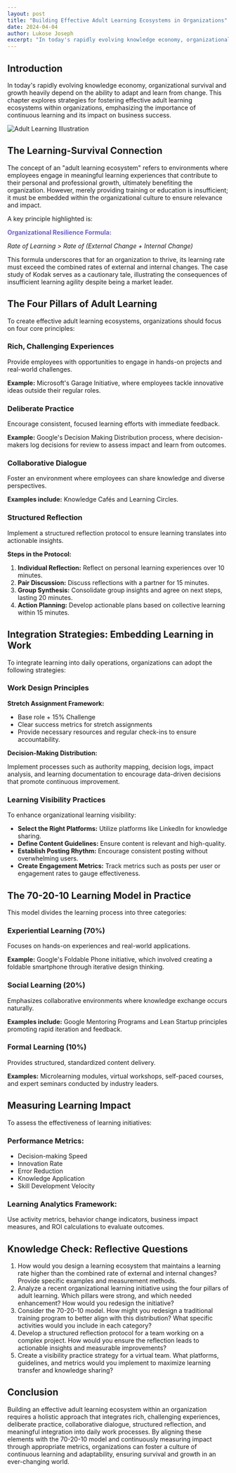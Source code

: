 ```yaml
---
layout: post
title: "Building Effective Adult Learning Ecosystems in Organizations"
date: 2024-04-04
author: Lukose Joseph
excerpt: "In today's rapidly evolving knowledge economy, organizational survival and growth heavily depend on the ability to adapt and learn from change. This chapter explores strategies for fostering effective..."
---
```


## Introduction

In today's rapidly evolving knowledge economy, organizational survival and growth heavily depend on the ability to adapt and learn from change. This chapter explores strategies for fostering effective adult learning ecosystems within organizations, emphasizing the importance of continuous learning and its impact on business success.

![Adult Learning Illustration](/lukofolio/images/illustrations/playlist.svg)

## The Learning-Survival Connection

The concept of an "adult learning ecosystem" refers to environments where employees engage in meaningful learning experiences that contribute to their personal and professional growth, ultimately benefiting the organization. However, merely providing training or education is insufficient; it must be embedded within the organizational culture to ensure relevance and impact.

A key principle highlighted is:

<strong style="color: #6C5CE7;">Organizational Resilience Formula:</strong>

*Rate of Learning > Rate of (External Change + Internal Change)*

This formula underscores that for an organization to thrive, its learning rate must exceed the combined rates of external and internal changes. The case study of Kodak serves as a cautionary tale, illustrating the consequences of insufficient learning agility despite being a market leader.

## The Four Pillars of Adult Learning

To create effective adult learning ecosystems, organizations should focus on four core principles:

### Rich, Challenging Experiences

Provide employees with opportunities to engage in hands-on projects and real-world challenges.

**Example:** Microsoft's Garage Initiative, where employees tackle innovative ideas outside their regular roles.

### Deliberate Practice

Encourage consistent, focused learning efforts with immediate feedback.

**Example:** Google's Decision Making Distribution process, where decision-makers log decisions for review to assess impact and learn from outcomes.

### Collaborative Dialogue

Foster an environment where employees can share knowledge and diverse perspectives.

**Examples include:** Knowledge Cafés and Learning Circles.

### Structured Reflection

Implement a structured reflection protocol to ensure learning translates into actionable insights.

**Steps in the Protocol:**

1. **Individual Reflection:** Reflect on personal learning experiences over 10 minutes.
2. **Pair Discussion:** Discuss reflections with a partner for 15 minutes.
3. **Group Synthesis:** Consolidate group insights and agree on next steps, lasting 20 minutes.
4. **Action Planning:** Develop actionable plans based on collective learning within 15 minutes.

## Integration Strategies: Embedding Learning in Work

To integrate learning into daily operations, organizations can adopt the following strategies:

### Work Design Principles

**Stretch Assignment Framework:**

- Base role + 15% Challenge
- Clear success metrics for stretch assignments
- Provide necessary resources and regular check-ins to ensure accountability.

**Decision-Making Distribution:**

Implement processes such as authority mapping, decision logs, impact analysis, and learning documentation to encourage data-driven decisions that promote continuous improvement.

### Learning Visibility Practices

To enhance organizational learning visibility:

- **Select the Right Platforms:** Utilize platforms like LinkedIn for knowledge sharing.
- **Define Content Guidelines:** Ensure content is relevant and high-quality.
- **Establish Posting Rhythm:** Encourage consistent posting without overwhelming users.
- **Create Engagement Metrics:** Track metrics such as posts per user or engagement rates to gauge effectiveness.

## The 70-20-10 Learning Model in Practice

This model divides the learning process into three categories:

### Experiential Learning (70%)

Focuses on hands-on experiences and real-world applications.

**Example:** Google's Foldable Phone initiative, which involved creating a foldable smartphone through iterative design thinking.

### Social Learning (20%)

Emphasizes collaborative environments where knowledge exchange occurs naturally.

**Examples include:** Google Mentoring Programs and Lean Startup principles promoting rapid iteration and feedback.

### Formal Learning (10%)

Provides structured, standardized content delivery.

**Examples:** Microlearning modules, virtual workshops, self-paced courses, and expert seminars conducted by industry leaders.

## Measuring Learning Impact

To assess the effectiveness of learning initiatives:

### Performance Metrics:

- Decision-making Speed
- Innovation Rate
- Error Reduction
- Knowledge Application
- Skill Development Velocity

### Learning Analytics Framework:

Use activity metrics, behavior change indicators, business impact measures, and ROI calculations to evaluate outcomes.

## Knowledge Check: Reflective Questions

1. How would you design a learning ecosystem that maintains a learning rate higher than the combined rate of external and internal changes? Provide specific examples and measurement methods.
2. Analyze a recent organizational learning initiative using the four pillars of adult learning. Which pillars were strong, and which needed enhancement? How would you redesign the initiative?
3. Consider the 70-20-10 model. How might you redesign a traditional training program to better align with this distribution? What specific activities would you include in each category?
4. Develop a structured reflection protocol for a team working on a complex project. How would you ensure the reflection leads to actionable insights and measurable improvements?
5. Create a visibility practice strategy for a virtual team. What platforms, guidelines, and metrics would you implement to maximize learning transfer and knowledge sharing?

## Conclusion

Building an effective adult learning ecosystem within an organization requires a holistic approach that integrates rich, challenging experiences, deliberate practice, collaborative dialogue, structured reflection, and meaningful integration into daily work processes. By aligning these elements with the 70-20-10 model and continuously measuring impact through appropriate metrics, organizations can foster a culture of continuous learning and adaptability, ensuring survival and growth in an ever-changing world.